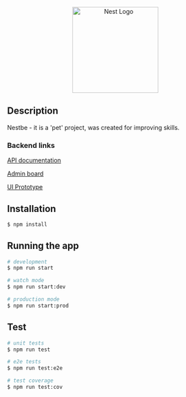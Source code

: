 <p align="center">
  <a href="http://nestjs.com/" target="blank"><img src="https://nestjs.com/img/logo-small.svg" width="200" alt="Nest Logo" /></a>
</p>

## Description

Nestbe - it is a 'pet' project, was created for improving skills.

### Backend links
<p>
    <a href="https://nestbe.herokuapp.com/docs" target="_blank">API documentation</a>
</p>

<p>
    <a href="https://nestbe.herokuapp.com/admin" target="_blank">Admin board</a>
</p>

<p>
    <a href="https://miro.com/app/board/uXjVPd6ahb8=/" target="_blank">UI Prototype</a>
</p>

[//]: # (### Frontend links)

[//]: # ()
[//]: # (<p>)

[//]: # (    <a href="https://nestbe.herokuapp.com/admin" target="_blank">Artem`s project</a>)

[//]: # (</p>)

## Installation

```bash
$ npm install
```

## Running the app

```bash
# development
$ npm run start

# watch mode
$ npm run start:dev

# production mode
$ npm run start:prod
```

## Test

```bash
# unit tests
$ npm run test

# e2e tests
$ npm run test:e2e

# test coverage
$ npm run test:cov
```
